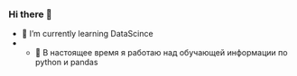 ### Hi there 👋

- 🌱 I’m currently learning DataScince
- - 🔭 В настоящее время я работаю над обучающей информации по python и pandas

